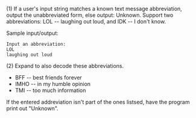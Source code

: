 (1) If a user's input string matches a known text message abbreviation, output the unabbreviated form, else output: Unknown. Support two abbreviations: LOL -- laughing out loud, and IDK -- I don't know.

Sample input/output:
```
Input an abbreviation:
LOL
laughing out loud
```
(2) Expand to also decode these abbreviations.

* BFF -- best friends forever
* IMHO -- in my humble opinion
* TMI -- too much information

If the entered addreviation isn't part of the ones listsed, have the program print out "Unknown".
